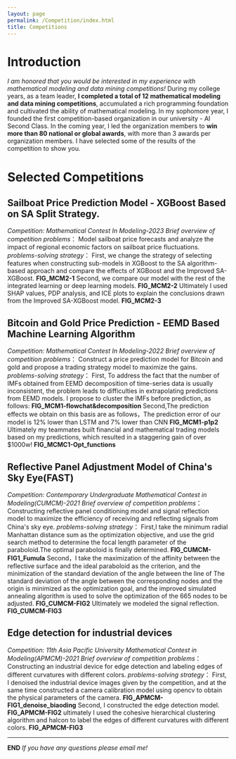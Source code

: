 ```yaml
---
layout: page
permalink: /Competition/index.html
title: Competitions
---
```

# Introduction
*I am honored that you would be interested in my experience with mathematical modeling and data mining competitions!*
During my college years, as a team leader, **I completed a total of 12 mathematical modeling and data mining competitions**, accumulated a rich programming foundation and cultivated the ability of mathematical modeling. In my sophomore year, I founded the first competition-based organization in our university - AI Second Class. In the coming year, I led the organization members to **win more than 80 national or global awards**, with more than 3 awards per organization members.
I have selected some of the results of the competition to show you.

# Selected Competitions
## Sailboat Price Prediction Model - XGBoost Based on SA Split Strategy.
*Competition: Mathematical Contest In Modeling-2023*
*Brief overview of competition problems*：
Model sailboat price forecasts and analyze the impact of regional economic factors on sailboat price fluctuations.
*problems-solving strategy*：
First, we change the strategy of selecting features when constructing sub-models in XGBoost to the SA algorithm-based approach and compare the effects of XGBoost and the Improved SA-XGBoost.
**FIG_MCM2-1**
Second, we compare our model with the rest of the integrated learning or deep learning models.
**FIG_MCM2-2**
Ultimately I used SHAP values, PDP analysis, and ICE plots to explain the conclusions drawn from the Improved SA-XGBoost model. 
**FIG_MCM2-3**

## Bitcoin and Gold Price Prediction - EEMD Based Machine Learning Algorithm
*Competition: Mathematical Contest In Modeling-2022*
*Brief overview of competition problems*：
Construct a price prediction model for Bitcoin and gold and propose a trading strategy model to maximize the gains.
*problems-solving strategy*：
First, To address the fact that the number of IMFs obtained from EEMD decomposition of time-series data is usually inconsistent, the problem leads to difficulties in extrapolating predictions from EEMD models. I propose to cluster the IMFs before prediction, as follows:
**FIG_MCM1-flowchat&decomposition**
Second,The prediction effects we obtain on this basis are as follows，The prediction error of our model is 12% lower than LSTM and 7% lower than CNN
**FIG_MCM1-p1p2**
Ultimately my teammates built financial and mathematical trading models based on my predictions, which resulted in a staggering gain of over $1000w!
**FIG_MCMC1-Opt_functions**

## Reflective Panel Adjustment Model of China's Sky Eye(FAST)
*Competition: Contemporary Undergraduate Mathematical Contest in Modeling(CUMCM)-2021*
*Brief overview of competition problems*：
Constructing reflective panel conditioning model and signal reflection model to maximize the efficiency of receiving and reflecting signals from China's sky eye.
*problems-solving strategy*：
First,I take the minimum radial Manhattan distance sum as the optimization objective, and use the grid search method to determine the focal length parameter of the paraboloid.The optimal paraboloid is finally determined.
**FIG_CUMCM-FIG1_Fumula**
Second，I take the maximization of the affinity between the reflective surface and the ideal paraboloid as the criterion, and the minimization of the standard deviation of the angle between the line of The standard deviation of the angle between the corresponding nodes and the origin is minimized as the optimization goal, and the improved simulated annealing algorithm is used to solve the optimization of the 665 nodes to be adjusted. 
**FIG_CUMCM-FIG2**
Ultimately we modeled the signal reflection.
**FIG_CUMCM-FIG3**

## Edge detection for industrial devices
*Competition: 11th Asia Pacific University Mathematical Contest in Modeling(APMCM)-2021*
*Brief overview of competition problems*：
Constructing an industrial device for edge detection and labeling edges of different curvatures with different colors.
*problems-solving strategy*：
First, I denoised the industrial device images given by the competition, and at the same time constructed a camera calibration model using opencv to obtain the physical parameters of the camera.
**FIG_APMCM-FIG1_denoise_biaoding**
Second, I constructed the edge detection model.
**FIG_APMCM-FIG2**
ultimately I used the cohesive hierarchical clustering algorithm and halcon to label the edges of different curvatures with different colors.
**FIG_APMCM-FIG3**

---
**END**
*If you have any questions please email me!*


